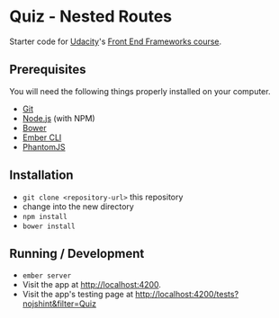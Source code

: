 # Quiz - Nested Routes

Starter code for [Udacity](https://www.udacity.com)'s [Front End Frameworks course](https://www.udacity.com/course/front-end-frameworks--ud894).

## Prerequisites

You will need the following things properly installed on your computer.

* [Git](http://git-scm.com/)
* [Node.js](http://nodejs.org/) (with NPM)
* [Bower](http://bower.io/)
* [Ember CLI](http://www.ember-cli.com/)
* [PhantomJS](http://phantomjs.org/)

## Installation

* `git clone <repository-url>` this repository
* change into the new directory
* `npm install`
* `bower install`

## Running / Development

* `ember server`
* Visit the app at [http://localhost:4200](http://localhost:4200).
* Visit the app's testing page at [http://localhost:4200/tests?nojshint&filter=Quiz](http://localhost:4200/tests?nojshint&filter=Quiz)
